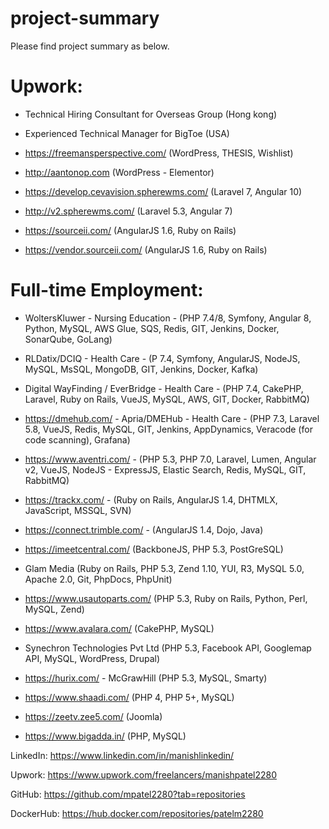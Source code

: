 
# project-summary

Please find project summary as below.

# Upwork:

* Technical Hiring Consultant for Overseas Group (Hong kong)

* Experienced Technical Manager for BigToe (USA)

* https://freemansperspective.com/ (WordPress, THESIS, Wishlist)

* http://aantonop.com (WordPress - Elementor)

* https://develop.cevavision.spherewms.com/ (Laravel 7, Angular 10)

* http://v2.spherewms.com/ (Laravel 5.3, Angular 7)

* https://sourceii.com/ (AngularJS 1.6, Ruby on Rails)

* https://vendor.sourceii.com/ (AngularJS 1.6, Ruby on Rails)


# Full-time Employment:

* WoltersKluwer - Nursing Education - (PHP 7.4/8, Symfony, Angular 8, Python, MySQL, AWS Glue, SQS,
Redis, GIT, Jenkins, Docker, SonarQube, GoLang)

* RLDatix/DCIQ - Health Care - (P 7.4, Symfony, AngularJS, NodeJS, MySQL, MsSQL, MongoDB,
GIT, Jenkins, Docker, Kafka)

* Digital WayFinding / EverBridge - Health Care -  (PHP 7.4, CakePHP, Laravel, Ruby on Rails, VueJS, MySQL, AWS, GIT,
Docker, RabbitMQ)

* https://dmehub.com/ - Apria/DMEHub - Health Care - (PHP 7.3, Laravel 5.8, VueJS, Redis, MySQL, GIT, Jenkins,
AppDynamics, Veracode (for code scanning), Grafana) 

* https://www.aventri.com/ - (PHP 5.3, PHP 7.0, Laravel, Lumen, Angular v2, VueJS, NodeJS -
ExpressJS, Elastic Search, Redis, MySQL, GIT, RabbitMQ)

* https://trackx.com/ - (Ruby on Rails, AngularJS 1.4, DHTMLX, JavaScript, MSSQL, SVN)

* https://connect.trimble.com/ - (AngularJS 1.4, Dojo, Java)

* https://imeetcentral.com/ (BackboneJS, PHP 5.3, PostGreSQL)

* Glam Media (Ruby on Rails, PHP 5.3, Zend 1.10, YUI, R3, MySQL 5.0, Apache 2.0,
Git, PhpDocs, PhpUnit)

* https://www.usautoparts.com/ (PHP 5.3, Ruby on Rails, Python, Perl, MySQL, Zend)

* https://www.avalara.com/ (CakePHP, MySQL)

* Synechron Technologies Pvt Ltd (PHP 5.3, Facebook API, Googlemap API, MySQL, WordPress, Drupal)

* https://hurix.com/ - McGrawHill (PHP 5.3, MySQL, Smarty)

* https://www.shaadi.com/ (PHP 4, PHP 5+, MySQL)

* https://zeetv.zee5.com/ (Joomla)

* https://www.bigadda.in/ (PHP, MySQL)

LinkedIn: https://www.linkedin.com/in/manishlinkedin/

Upwork: https://www.upwork.com/freelancers/manishpatel2280

GitHub:
https://github.com/mpatel2280?tab=repositories

DockerHub:
https://hub.docker.com/repositories/patelm2280